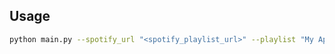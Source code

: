 ## Usage

```bash
python main.py --spotify_url "<spotify_playlist_url>" --playlist "My Apple Playlist"
